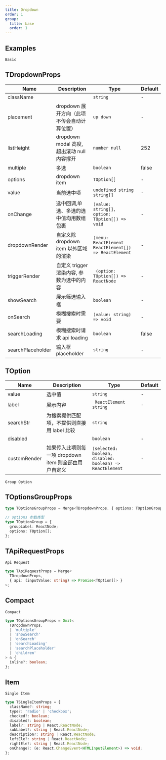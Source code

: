 ```yaml
---
title: Dropdown
order: 1
group:
  title: base
  order: 1
---
```


## Examples

<code src="./demo/basic.tsx">Basic</code>

## TDropdownProps

| Name              | Description                                 | Type                                                  | Default |
| ----------------- | ------------------------------------------- | ----------------------------------------------------- | ------- |
| className         |                                             | `string`                                              | -       |
| placement         | dropdown 展开方向（此项不传会自动计算位置） | `up down`                                             | -       |
| listHeight        | dropdown modal 高度, 超出滚动 null 内容撑开 | `number null`                                         | 252     |
| multiple          | 多选                                        | `boolean`                                             | false   |
| options           | dropdown item                               | `TOption[]`                                           | -       |
| value             | 当前选中项                                  | `undefined string  string[]`                          | -       |
| onChange          | 选中回调,单选、多选的选中值均用数组包裹     | `(value: string[], option: TOption[]) => void`        | -       |
| dropdownRender    | 自定义除 dropdown item 以外区域的渲染       | `(menu: ReactElement ReactElement[]) => ReactElement` | -       |
| triggerRender     | 自定义 trigger 渲染内容, 参数为选中的内容   | ` (option: TOption[]) => ReactNode`                   | -       |
| showSearch        | 展示筛选输入框                              | `boolean`                                             | -       |
| onSearch          | 模糊搜索时需要                              | `(value: string) => void`                             | -       |
| searchLoading     | 模糊搜索时请求 api loading                  | `boolean`                                             | false   |
| searchPlaceholder | 输入框 placeholder                          | `string`                                              | -       |

## TOption

| Name         | Description                                           | Type                                                     | Default |
| ------------ | ----------------------------------------------------- | -------------------------------------------------------- | ------- |
| value        | 选中值                                                | `string`                                                 | -       |
| label        | 展示内容                                              | ` ReactElement string`                                   | -       |
| searchStr    | 为搜索提供匹配项，不提供则直接用 label 比较           | `string`                                                 |         |
| disabled     |                                                       | `boolean`                                                | -       |
| customRender | 如果传入此项则每一项 dropdown item 则全部由用户自定义 | `(selected: boolean, disabled: boolean) => ReactElement` | -       |

<code src="./demo/group_options.tsx">Group Option</code>

## TOptionsGroupProps

```ts
type TOptionsGroupProps = Merge<TDropdownProps, { options: TOptionGroup[] }>;

// options 参数类型
type TOptionGroup = {
  groupLabel: ReactNode;
  options: TOption[];
};
```

## TApiRequestProps

<code src="./demo/api_search.tsx">Api Request</code>

```ts
type TApiRequestProps = Merge<
  TDropdownProps,
  { api: (inputValue: string) => Promise<TOption[]> }
>;
```

## Compact

<code src="./demo/compact.tsx">Compact</code>

```ts
type TOptionsGroupProps = Omit<
  TDropdownProps,
  | 'multiple'
  | 'showSearch'
  | 'onSearch'
  | 'searchLoading'
  | 'searchPlaceholder'
  | 'children'
> & {
  inline?: boolean;
};
```

## Item

<code src="./demo/single_item.tsx">Single Item</code>

```ts
type TSingleItemProps = {
  className?: string;
  type?: 'radio' | 'checkbox';
  checked?: boolean;
  disabled?: boolean;
  label?: string | React.ReactNode;
  subLabel?: string | React.ReactNode;
  description?: string | React.ReactNode;
  leftEle?: string | React.ReactNode;
  rightEle?: string | React.ReactNode;
  onChange?: (e: React.ChangeEvent<HTMLInputElement>) => void;
};
```
